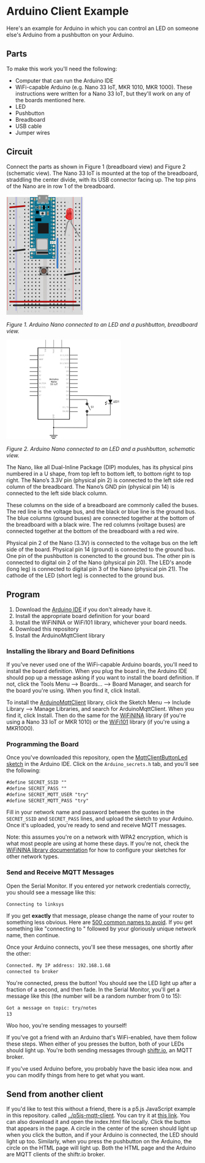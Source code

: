 # Arduino Client Example

Here's an example for Arduino in which you can control an LED on someone else's Arduino from a pushbutton on your Arduino. 

## Parts 
To make this work you'll need the following:

* Computer that can run the Arduino IDE
* WiFi-capable Arduino (e.g. Nano 33 IoT, MKR 1010, MKR 1000). These instructions were written for a Nano 33 IoT, but they'll work on any of the boards mentioned here. 
* LED
* Pushbutton
* Breadboard
* USB cable
* Jumper wires

## Circuit
Connect the parts as shown in Figure 1 (breadboard view) and Figure 2 (schematic view). The Nano 33 IoT is mounted at the top of the breadboard, straddling the center divide, with its USB connector facing up. The top pins of the Nano are in row 1 of the breadboard.

<a href="../img/NanoLedPushbutton_bb.png"><img src="../img/NanoLedPushbutton_bb.png" width="200" alt="Breadboard view of an Arduino Nano 33 IoT connected to an LED and a pushbutton"/></a>

 _Figure 1. Arduino Nano connected to an LED and a pushbutton, breadboard view._

<a href="../img/NanoLedPushbutton_schem.png"><img src="../img/NanoLedPushbutton_schem.png" width="300" alt="Schematic view of an Arduino Nano 33 IoT connected to an LED and a pushbutton"/></a>

 _Figure 2. Arduino Nano connected to an LED and a pushbutton, schematic view._

The Nano, like all Dual-Inline Package (DIP) modules, has its physical pins numbered in a U shape, from top left to bottom left, to bottom right to top right. The Nano’s 3.3V pin (physical pin 2) is connected to the left side red column of the breadboard. The Nano’s GND pin (physical pin 14) is connected to the left side black column.

These columns on the side of a breadboard are commonly called the buses. The red line is the voltage bus, and the black or blue line is the ground bus. The blue columns (ground buses) are connected together at the bottom of the breadboard with a black wire. The red columns (voltage buses) are connected together at the bottom of the breadboard with a red wire.

Physical pin 2 of the Nano (3.3V) is connected to the voltage bus on the left side of the board. Physical pin 14 (ground) is connected to the ground bus. One pin of the pushbutton is conencted to the ground bus. The other pin is connected to digital oin 2 of the Nano (physical pin 20). The LED's anode (long leg) is connected to digital pin 3 of the Nano (physical pin 21). The cathode of the LED (short leg) is connected to the ground bus. 


## Program

1. Download the [Arduino IDE](https://www.arduino.cc/en/Main/Software) if you don't already have it.
1. Install the appropriate board definition for your board 
1. Install the WiFiNINA or WiFi101 library, whichever your board needs.
1. Download this repository
1. Install the ArduinoMqttClient library 
 

### Installing the library and Board Definitions

If you've never used one of the WiFi-capable Arduino boards, you'll need to install the board definition. When you plug the board in, the Arduino IDE should pop up a message asking if you want to install the board definition. If not, click the Tools Menu --> Boards... --> Board Manager, and search for the board you're using. When you find it, click Install.

To install the [ArduinoMqttClient](https://www.arduino.cc/reference/en/libraries/arduinomqttclient/) library, click the Sketch Menu --> Include Library --> Manage Libraries, and search for ArduinoMqttClient. When you find it, click Install. Then do the same for the [WiFiNINA](https://www.arduino.cc/reference/en/libraries/wifinina/) library (if you're using a Nano 33 IoT or MKR 1010) or the [WiFi101](https://www.arduino.cc/reference/en/libraries/wifi101/) library (if you're using a MKR1000).

### Programming the Board

Once you've downloaded this repository, open the [MqttClientButtonLed sketch](../MqttClientButtonLed/) in the Arduino IDE. Click on the `Arduino_secrets.h` tab, and you'll see the following:

````
#define SECRET_SSID ""
#define SECRET_PASS ""
#define SECRET_MQTT_USER "try"
#define SECRET_MQTT_PASS "try"
````

Fill in your network name and password between the quotes in the `SECRET_SSID` and `SECRET_PASS` lines, and upload the sketch to your Arduino. Once it's uploaded, you're ready to send and receive MQTT messages.

Note: this assumes you're on a network with WPA2 encryption, which is what most people are using at home these days. If you're not, check the [WiFiNINA library documentation](https://www.arduino.cc/reference/en/libraries/wifinina/) for how to configure your sketches for other network types. 

### Send and Receive MQTT Messages

Open the Serial Monitor. If you entered yor network credentials correctly, you should see a message like this:

````
Connecting to linksys
````

If you get **exactly** that message, please change the name of your router to something less obvious. Here are [500 common names to avoid](https://gist.github.com/jgamblin/da795e571fb5f91f9e86a27f2c2f626f). If you get something like "connecting to " followed by your gloriously unique network name, then continue.

Once your Arduino connects, you'll see these messages, one shortly after the other: 

````
Connected. My IP address: 192.168.1.68
connected to broker
````

You're connected, press the button! You should see the LED light up after a fraction of a second, and then fade. In the Serial Monitor, you'll get a message like this (the number will be a random number from 0 to 15):

````
Got a message on topic: try/notes
13
````

Woo hoo, you're sending messages to yourself!  

If you've got a friend  with an Arduino that's WiFi-enabled, have them follow these steps. When either of you presses the button, both of your LEDs should light up. You're both sending messages through [shiftr.io](https://shiftr.io/try), an MQTT broker.

If you've used Arduino before, you probably have the basic idea now. and you can modify things from here to get what you want. 

## Send from another client

If you'd like to test this without a friend, there is a p5.js JavaScript example in this repository. called [../p5js-mqtt-client](p5js-mqtt-client/).  You can try it at [this link](https://tigoe.github.io/mqtt-examples/p5js-mqtt-client/public/index.html). You can also download it and open the index.html file locally. Click the button that appears in the page. A circle in the center of the screen should light up when you click the button, and if your Arduino is connected, the LED should light up too. Similarly, when you press the pushbutton on the Arduino, the circle on the HTML page will light up. Both the HTML page and the Arduino are MQTT clients of the shiftr.io broker.


